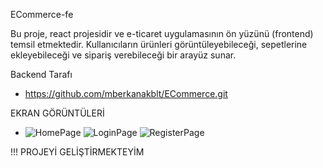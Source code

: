 ECommerce-fe

Bu proje, react projesidir ve e-ticaret uygulamasının ön yüzünü (frontend) temsil etmektedir. Kullanıcıların ürünleri görüntüleyebileceği, sepetlerine ekleyebileceği ve sipariş verebileceği bir arayüz sunar.

Backend Tarafı
- https://github.com/mberkanakblt/ECommerce.git

EKRAN GÖRÜNTÜLERİ
- ![HomePage](https://github.com/user-attachments/assets/30f021fc-9513-4755-be58-9f08e59ce0cd)
![LoginPage](https://github.com/user-attachments/assets/06c7c5be-67ff-4f0f-a753-9aaa706eb106)
![RegisterPage](https://github.com/user-attachments/assets/331113af-3af2-499b-a2eb-29ba4bd0442f)

!!! PROJEYİ GELİŞTİRMEKTEYİM 
